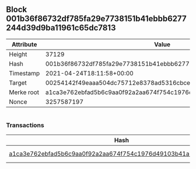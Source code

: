 ## Block 001b36f86732df785fa29e7738151b41ebbb6277244d39d9ba11961c65dc7813

Attribute | Value
--- | ---
Height | 37129
Hash | 001b36f86732df785fa29e7738151b41ebbb6277244d39d9ba11961c65dc7813
Timestamp | 2021-04-24T18:11:58+00:00
Target | 00254142f49eaaa504dc75712e8378ad5316cbcead634704b3734b6271167cc4
Merke root | a1ca3e762ebfad5b6c9aa0f92a2aa674f754c1976d49103b41a7f1a9bf304e31
Nonce | 3257587197

```

```

### Transactions

Hash | Amount
--- | ---
[a1ca3e762ebfad5b6c9aa0f92a2aa674f754c1976d49103b41a7f1a9bf304e31](a1ca3e762ebfad5b6c9aa0f92a2aa674f754c1976d49103b41a7f1a9bf304e31.md) | 10.00000000 SKEPTI 
